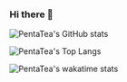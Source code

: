 ### Hi there 👋

<!--
**PentaTea/PentaTea** is a ✨ _special_ ✨ repository because its `README.md` (this file) appears on your GitHub profile.

Here are some ideas to get you started:

- 🔭 I’m currently working on ...
- 🌱 I’m currently learning ...
- 👯 I’m looking to collaborate on ...
- 🤔 I’m looking for help with ...
- 💬 Ask me about ...
- 📫 How to reach me: ...
- 😄 Pronouns: ...
- ⚡ Fun fact: ...
-->

![PentaTea's GitHub stats](https://github-readme-stats.vercel.app/api?username=PentaTea&theme=vue&show_icons=true&count_private=true)

![PentaTea's Top Langs](https://github-readme-stats.vercel.app/api/top-langs/?username=PentaTea&theme=vue&show_icons=true&count_private=true&layout=compact)

![PentaTea's wakatime stats](https://github-readme-stats.vercel.app/api/wakatime?username=PentaTea&theme=vue&show_icons=true&count_private=true)

